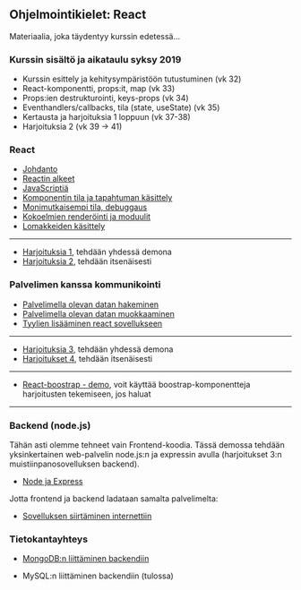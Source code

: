## Ohjelmointikielet: React

Materiaalia, joka täydentyy kurssin edetessä...

### Kurssin sisältö ja aikataulu syksy 2019

- Kurssin esittely ja kehitysympäristöön tutustuminen (vk 32)
- React-komponentti, props:it, map (vk 33)
- Props:ien destrukturointi, keys-props (vk 34)
- Eventhandlers/callbacks, tila (state, useState) (vk 35)
- Kertausta ja harjoituksia 1 loppuun (vk 37-38)
- Harjoituksia 2 (vk 39 -> 41)

### React

- [Johdanto](../react/johdanto.html)
- [Reactin alkeet](https://fullstackopen.com/osa1/reactin_alkeet)
- [JavaScriptiä](https://fullstackopen.com/osa1/javascriptia)
- [Komponentin tila ja tapahtuman käsittely](https://fullstackopen.com/osa1/komponentin_tila_ja_tapahtumankasittely)
- [Monimutkaisempi tila, debuggaus](https://fullstackopen.com/osa1/monimutkaisempi_tila_reactin_debuggaus)
- [Kokoelmien renderöinti ja moduulit](https://fullstackopen.com/osa2/kokoelmien_renderointi_ja_moduulit)
- [Lomakkeiden käsittely](https://fullstackopen.com/osa2/lomakkeiden_kasittely)

---

- [Harjoituksia 1](./harjoitukset1.html), tehdään yhdessä demona
- [Harjoituksia 2](./harjoitukset2.html), tehdään itsenäisesti

### Palvelimen kanssa kommunikointi

- [Palvelimella olevan datan hakeminen](https://fullstackopen.com/osa2/palvelimella_olevan_datan_hakeminen)
- [Palvelimella olevan datan muokkaaminen](https://fullstackopen.com/osa2/palvelimella_olevan_datan_muokkaaminen)
- [Tyylien lisääminen react sovellukseen](https://fullstackopen.com/osa2/tyylien_lisaaminen_react_sovellukseen)

---

- [Harjoituksia 3](./harjoitukset3.html), tehdään yhdessä demona
- [Harjoitukset 4](./harjoitukset4.html), tehdään itsenäisesti

---

- [React-boostrap - demo](./react-bootstrap.html), voit käyttää boostrap-komponentteja harjoitusten tekemiseen, jos haluat

---

### Backend (node.js)

Tähän asti olemme tehneet vain Frontend-koodia. Tässä demossa tehdään yksinkertainen web-palvelin node.js:n ja expressin avulla (harjoitukset 3:n muistiinpanosovelluksen backend).

- [Node ja Express](https://fullstackopen.com/osa3/node_js_ja_express)

Jotta frontend ja backend ladataan samalta palvelimelta:

- [Sovelluksen siirtäminen internettiin](https://fullstackopen.com/osa3/sovellus_internetiin)

### Tietokantayhteys

- [MongoDB:n liittäminen backendiin](https://fullstackopen.com/osa3/tietojen_tallettaminen_mongo_db_tietokantaan#frontendin-ja-backendin-yhteistoiminnallisuuden-varmistaminen)

- MySQL:n liittäminen backendiin (tulossa)